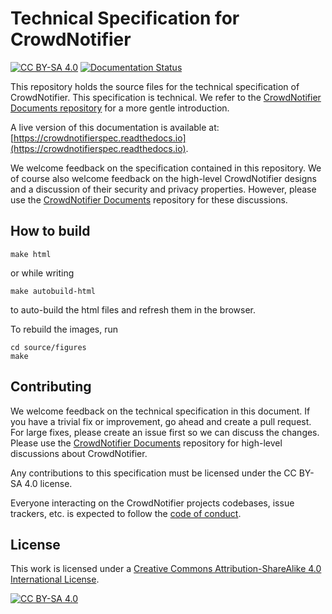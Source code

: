 # Technical Specification for CrowdNotifier

[![CC BY-SA 4.0][cc-by-sa-shield]][cc-by-sa]
[![Documentation Status][rtd-badge]][rtd-link]

This repository holds the source files for the technical specification of CrowdNotifier. This specification is technical. We refer to the [CrowdNotifier Documents repository](https://github.com/CrowdNotifier/Documents/) for a more gentle introduction.

A live version of this documentation is available at: [https://crowdnotifierspec.readthedocs.io](https://crowdnotifierspec.readthedocs.io).

We welcome feedback on the specification contained in this repository. We of course 
also welcome feedback on the high-level CrowdNotifier designs and a discussion of their security and privacy properties. However,
please use the [CrowdNotifier Documents](https://github.com/CrowdNotifier/Documents/) repository for these discussions.

## How to build

```
make html
```

or while writing

```
make autobuild-html
```

to auto-build the html files and refresh them in the browser.

To rebuild the images, run

```
cd source/figures
make
```

## Contributing

We welcome feedback on the technical specification in this document. If you have a trivial fix or improvement, go ahead and create a pull request. For large fixes, please create an issue first so we can discuss the changes. Please use the [CrowdNotifier Documents](https://github.com/CrowdNotifier/Documents/) repository for high-level discussions about CrowdNotifier.

Any contributions to this specification must be licensed under the CC BY-SA 4.0 license.

Everyone interacting on the CrowdNotifier projects codebases, issue trackers, etc. is expected to follow the [code of conduct](CODE_OF_CONDUCT.txt).


## License

This work is licensed under a
[Creative Commons Attribution-ShareAlike 4.0 International License][cc-by-sa].

[![CC BY-SA 4.0][cc-by-sa-image]][cc-by-sa]

[cc-by-sa]: http://creativecommons.org/licenses/by-sa/4.0/
[cc-by-sa-image]: https://licensebuttons.net/l/by-sa/4.0/88x31.png
[cc-by-sa-shield]: https://img.shields.io/badge/License-CC%20BY--SA%204.0-lightgrey.svg

[rtd-link]: https://crowdnotifier.readthedocs.io/en/latest/?badge=latest
[rtd-badge]: https://readthedocs.org/projects/crowdnotifier/badge/?version=latest
